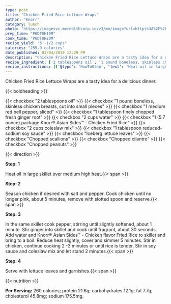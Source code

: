 ```yaml
---
type: post
title: "Chicken Fried Rice Lettuce Wraps"
author: "Knorr"
category: lunch
photo: "https://imagesvc.meredithcorp.io/v3/mm/image?url=https%3A%2F%2Fimages.media-allrecipes.com%2Fuserphotos%2F3308064.jpg"
prep_time: "P0DT0H10M"
cook_time: "P0DT0H20M"
recipe_yield: "6 -1/2 cups"
calories: "259.9 calories"
date_published: 03/04/2019 12:29 PM
description: "Chicken Fried Rice Lettuce Wraps are a tasty idea for a delicious dinner."
recipe_ingredient: ['2 tablespoons oil', '1 pound boneless, skinless chicken breasts, cut into small pieces', '1 medium red bell pepper, sliced', '1 tablespoon finely chopped fresh ginger root', '2 cups water', '1 (5.7 ounce) package Knorr® Asian Sides™ - Chicken Fried Rice', '2 cups coleslaw mix', '1 tablespoon reduced-sodium soy sauce', 'Iceberg lettuce leaves', 'Chopped scallions', 'Chopped cilantro', 'Chopped peanuts']
recipe_instructions: [{'@type': 'HowToStep', 'text': 'Heat oil in large skillet over medium high heat.\n'}, {'@type': 'HowToStep', 'text': 'Season chicken if desired with salt and pepper. Cook chicken until no longer pink, about 5 minutes, remove with slotted spoon and reserve.\n'}, {'@type': 'HowToStep', 'text': 'In the same skillet cook pepper, stirring until slightly softened, about 1 minute. Stir ginger into skillet and cook until fragrant, about 30 seconds. Add water and Knorr&reg; Asian Sides&trade; - Chicken flavor Fried Rice to skillet and bring to a boil. Reduce heat slightly, cover and simmer 5 minutes. Stir in chicken, continue cooking 2 -3 minutes or until rice is tender. Stir in soy sauce and coleslaw mix and let stand 2 minutes.\n'}, {'@type': 'HowToStep', 'text': 'Serve with lettuce leaves and garnishes.\n'}]
---
```


Chicken Fried Rice Lettuce Wraps are a tasty idea for a delicious dinner. 

{{< boldheading >}}

{{< checkbox "2 tablespoons oil" >}}
{{< checkbox "1 pound boneless, skinless chicken breasts, cut into small pieces" >}}
{{< checkbox "1 medium red bell pepper, sliced" >}}
{{< checkbox "1 tablespoon finely chopped fresh ginger root" >}}
{{< checkbox "2 cups water" >}}
{{< checkbox "1 (5.7 ounce) package Knorr® Asian Sides™ - Chicken Fried Rice" >}}
{{< checkbox "2 cups coleslaw mix" >}}
{{< checkbox "1 tablespoon reduced-sodium soy sauce" >}}
{{< checkbox "Iceberg lettuce leaves" >}}
{{< checkbox "Chopped scallions" >}}
{{< checkbox "Chopped cilantro" >}}
{{< checkbox "Chopped peanuts" >}}


{{< direction >}}

**Step: 1**

Heat oil in large skillet over medium high heat.{{< span >}}

**Step: 2**

Season chicken if desired with salt and pepper. Cook chicken until no longer pink, about 5 minutes, remove with slotted spoon and reserve.{{< span >}}

**Step: 3**

In the same skillet cook pepper, stirring until slightly softened, about 1 minute. Stir ginger into skillet and cook until fragrant, about 30 seconds. Add water and Knorr® Asian Sides™ - Chicken flavor Fried Rice to skillet and bring to a boil. Reduce heat slightly, cover and simmer 5 minutes. Stir in chicken, continue cooking 2 -3 minutes or until rice is tender. Stir in soy sauce and coleslaw mix and let stand 2 minutes.{{< span >}}

**Step: 4**

Serve with lettuce leaves and garnishes.{{< span >}}

{{< nutrition >}}

**Per Serving:** 260 calories; protein 21.6g; carbohydrates 12.1g; fat 7.7g; cholesterol 45.8mg; sodium 175.5mg.